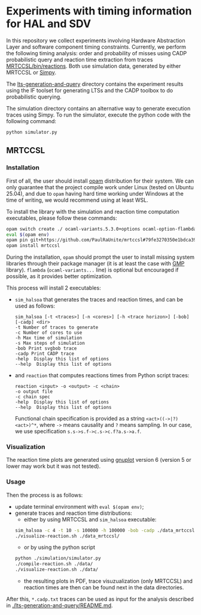 # Experiments with timing information for HAL and SDV
In this repository we collect experiments involving Hardware Abstraction Layer and software component timing constraints.
Currently, we perform the following timing analysis: order and probability of misses using CADP probabilistic query and reaction time extraction from traces [MRTCCSL/bin/reactions](./mrtccsl/bin/).
Both use simulation data, generated by either MRTCCSL or [Simpy](./simulation/).

The [lts-generation-and-query](./lts-generation-and-query/) directory contains the experiment results using the IF toolset for generating LTSs and the CADP toolbox to do probabilistic querying.

The simulation directory contains an alternative way to generate execution traces using Simpy.
To run the simulator, execute the python code with the following command:
```
python simulator.py
```

## MRTCCSL
### Installation
First of all, the user should install [opam](https://opam.ocaml.org/) distribution for their system.
We can only guarantee that the project compile work under Linux (tested on Ubuntu 25.04), and due to `opam` having hard time working under Windows at the time of writing, we would recommend using at least WSL.

To install the library with the simulation and reaction time computation executables, please follow these commands:
```bash
opam switch create ./ ocaml-variants.5.3.0+options ocaml-option-flambda
eval $(opam env)
opam pin git+https://github.com/PaulRaUnite/mrtccsl#79fe3270350e1bdca39079a153ccb8f47f5cbb94
opam install mrtccsl
```
During the installation, `opam` should prompt the user to install missing system libraries through their package manager (it is at least the case with [GMP](https://gmplib.org/) library).
`flambda` (`ocaml-variants...` line) is optional but encouraged if possible, as it provides better optimization.

This process will install 2 executables:
- `sim_halsoa` that generates the traces and reaction times, and can be used as follows:
    ```
    sim_halsoa [-t <traces>] [-n <cores>] [-h <trace horizon>] [-bob] [-cadp] <dir>
    -t Number of traces to generate
    -c Number of cores to use
    -h Max time of simulation
    -s Max steps of simulation
    -bob Print svgbob trace
    -cadp Print CADP trace
    -help  Display this list of options
    --help  Display this list of options
    ```
- and `reaction` that computes reactions times from Python script traces:
    ```
    reaction <input> -o <output> -c <chain>
    -o output file
    -c chain spec
    -help  Display this list of options
    --help  Display this list of options
    ```
    Functional chain specification is provided as a string `<act>((->|?)<act>)^*`, where `->` means causality and `?` means sampling. In our case, we use specification `s.s->s.f->c.s->c.f?a.s->a.f`.

### Visualization
The reaction time plots are generated using [gnuplot](https://www.gnuplot.info/) version 6 (version 5 or lower may work but it was not tested).

### Usage
Then the process is as follows:
- update terminal environment with `eval $(opam env)`;
- generate traces and reaction time distributions:
    - either by using MRTCCSL and `sim_halsoa` executable:
    ```bash 
    sim_halsoa -c 4 -t 10 -s 100000 -h 100000 -bob -cadp ./data_mrtccsl/
    ./visualize-reaction.sh ./data_mrtccsl/
    ```
    - or by using the python script
    ```bash
    python ./simulation/simulator.py
    ./compile-reaction.sh ./data/
    ./visualize-reaction.sh ./data/
    ```
    - the resulting plots in PDF, trace visuzualization (only MRTCCSL) and reaction times are then can be found next in the data directories.

After this, `*.cadp.txt` traces can be used as input for the analysis described in [./lts-generation-and-query/README.md](./lts-generation-and-query/README.md).
